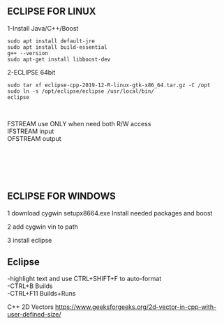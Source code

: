ECLIPSE FOR LINUX
-----------------


1-Install Java/C++/Boost
```
sudo apt install default-jre
sudo apt install build-essential
g++ --version
sudo apt-get install libboost-dev
```

2-ECLIPSE 64bit
```
sudo tar xf eclipse-cpp-2019-12-R-linux-gtk-x86_64.tar.gz -C /opt
sudo ln -s /opt/eclipse/eclipse /usr/local/bin/
eclipse
```
</br>

FSTREAM use ONLY when need both R/W access</br>
IFSTREAM input</br>
OFSTREAM output</br>



</br></br></br></br>


ECLIPSE FOR WINDOWS
--------------------

1 download cygwin setupx8664.exe
Install needed packages and boost

2 add cygwin vin to path

3 install eclipse




Eclipse
-------
-highlight text and use CTRL+SHIFT+F to auto-format</br> 
-CTRL+B Builds</br>
-CTRL+F11 Builds+Runs</br>


C++ 2D Vectors
https://www.geeksforgeeks.org/2d-vector-in-cpp-with-user-defined-size/

